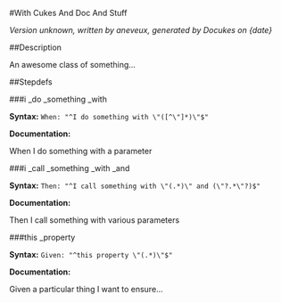 #With Cukes And Doc And Stuff

_Version unknown, written by aneveux, generated by Docukes on {date}_

##Description

An awesome class of something...

##Stepdefs

###i _do _something _with

__Syntax:__ `When: "^I do something with \"([^\"]*)\"$"`

__Documentation:__

When I do something with a parameter

###i _call _something _with _and

__Syntax:__ `Then: "^I call something with \"(.*)\" and (\"?.*\"?)$"`

__Documentation:__

Then I call something with various parameters

###this _property

__Syntax:__ `Given: "^this property \"(.*)\"$"`

__Documentation:__

Given a particular thing I want to ensure...


